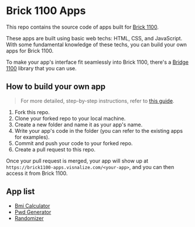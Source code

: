 # Brick 1100 Apps

This repo contains the source code of apps built for [Brick 1100](https://visnalize.com/brick1100/about.html).

These apps are built using basic web techs: HTML, CSS, and JavaScript. With some fundamental knowledge of these techs, you can build your own apps for Brick 1100.

To make your app's interface fit seamlessly into Brick 1100, there's a [Bridge 1100](https://github.com/Visnalize/bridge-1100) library that you can use.

## How to build your own app

> For more detailed, step-by-step instructions, refer to [this guide](https://visnalize.com/brick1100/builders/building-app).

1. Fork this repo.
2. Clone your forked repo to your local machine.
3. Create a new folder and name it as your app's name.
4. Write your app's code in the folder (you can refer to the existing apps for examples).
5. Commit and push your code to your forked repo.
6. Create a pull request to this repo.

Once your pull request is merged, your app will show up at `https://brick1100-apps.visnalize.com/<your-app>`, and you can then access it from Brick 1100.

## App list

- [Bmi Calculator](https://brick1100-apps.visnalize.com/bim-calculator)
- [Pwd Generator](https://brick1100-apps.visnalize.com/pwd-generator)
- [Randomizer](https://brick1100-apps.visnalize.com/randomizer)
